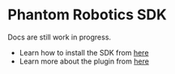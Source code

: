 # Phantom Robotics SDK

Docs are still work in progress.

- Learn how to install the SDK from [here](https://iamthevex.github.io/phantom/installation)
- Learn more about the plugin from [here](https://iamthevex.github.io/phantom/plugin)